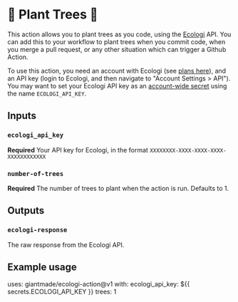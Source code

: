 # 🌲 Plant Trees 🌲

This action allows you to plant trees as you code, using the [Ecologi](https://ecologi.com/) API. You can add this to your workflow to plant trees when you commit code, when you merge a pull request, or any other situation which can trigger a Github Action.

To use this action, you need an account with Ecologi (see [plans here](https://ecologi.com/plan)), and an API key (login to Ecologi, and then navigate to "Account Settings > API"). You may want to set your Ecologi API key as an [account-wide secret](https://docs.github.com/en/actions/reference/encrypted-secrets#creating-encrypted-secrets-for-an-organization) using the name `ECOLOGI_API_KEY`.

## Inputs

### `ecologi_api_key`

**Required** Your API key for Ecologi, in the format `XXXXXXXX-XXXX-XXXX-XXXX-XXXXXXXXXXXX`

### `number-of-trees`

**Required** The number of trees to plant when the action is run. Defaults to 1.

## Outputs

### `ecologi-response`

The raw response from the Ecologi API.

## Example usage

uses: giantmade/ecologi-action@v1
with:
  ecologi_api_key: ${{ secrets.ECOLOGI_API_KEY }}
  trees: 1
